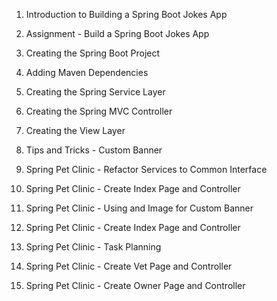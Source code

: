 1. Introduction to Building a Spring Boot Jokes App
2. Assignment - Build a Spring Boot Jokes App
3. Creating the Spring Boot Project
4. Adding Maven Dependencies
5. Creating the Spring Service Layer
6. Creating the Spring MVC Controller
7. Creating the View Layer
8. Tips and Tricks - Custom Banner
9. Spring Pet Clinic - Refactor Services to Common Interface

10. Spring Pet Clinic - Create Index Page and Controller
11. Spring Pet Clinic - Using and Image for Custom Banner
12. Spring Pet Clinic - Create Index Page and Controller
13. Spring Pet Clinic - Task Planning
14. Spring Pet Clinic - Create Vet Page and Controller
15. Spring Pet Clinic - Create Owner Page and Controller
